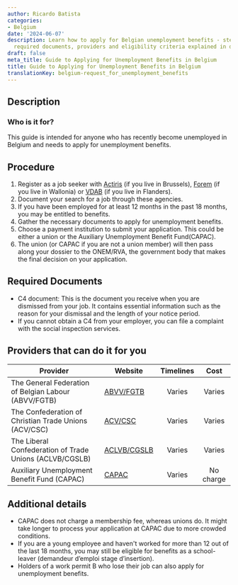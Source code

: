 ```yaml
---
author: Ricardo Batista
categories:
- Belgium
date: '2024-06-07'
description: Learn how to apply for Belgian unemployment benefits - steps to follow,
  required documents, providers and eligibility criteria explained in detail.
draft: false
meta_title: Guide to Applying for Unemployment Benefits in Belgium
title: Guide to Applying for Unemployment Benefits in Belgium
translationKey: belgium-request_for_unemployment_benefits
---
```



## Description
### Who is it for?
This guide is intended for anyone who has recently become unemployed in Belgium and needs to apply for unemployment benefits. 

## Procedure
1. Register as a job seeker with [Actiris](https://www.actiris.brussels/en) (if you live in Brussels), [Forem](https://www.leforem.be/) (if you live in Wallonia) or [VDAB](https://www.vdab.be/english) (if you live in Flanders).
2. Document your search for a job through these agencies.
3. If you have been employed for at least 12 months in the past 18 months, you may be entitled to benefits. 
4. Gather the necessary documents to apply for unemployment benefits.
5. Choose a payment institution to submit your application. This could be either a union or the Auxiliary Unemployment Benefit Fund(CAPAC).
6. The union (or CAPAC if you are not a union member) will then pass along your dossier to the ONEM/RVA, the government body that makes the final decision on your application.

## Required Documents
- C4 document: This is the document you receive when you are dismissed from your job. It contains essential information such as the reason for your dismissal and the length of your notice period. 
- If you cannot obtain a C4 from your employer, you can file a complaint with the social inspection services.

## Providers that can do it for you

| Provider        |     Website     |     Timelines    |       Cost      |
| --------------- | --------------- |  :-------------: | :-------------: |
| The General Federation of Belgian Labour  (ABVV/FGTB)  |  [ABVV/FGTB](https://www.fgtb.be/)       |      Varies      |        Varies       |
| The Confederation of Christian Trade Unions  (ACV/CSC) |  [ACV/CSC](https://www.acv-online.be/) | Varies | Varies |
| The Liberal Confederation of Trade Unions (ACLVB/CGSLB)  |  [ACLVB/CGSLB](https://www.aclvb.be/)       |      Varies      |        Varies       |
| Auxiliary Unemployment Benefit Fund (CAPAC) | [CAPAC](http://www.hvw-capac.fgov.be/) | Varies | No charge |

## Additional details
- CAPAC does not charge a membership fee, whereas unions do. It might take longer to process your application at CAPAC due to more crowded conditions.
- If you are a young employee and haven't worked for more than 12 out of the last 18 months, you may still be eligible for benefits as a school-leaver (demandeur d’emploi stage d’insertion).
- Holders of a work permit B who lose their job can also apply for unemployment benefits.